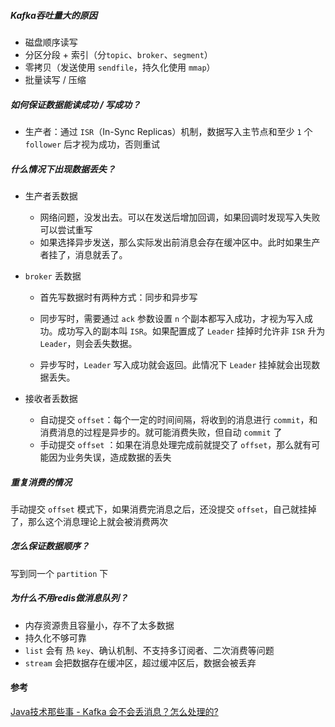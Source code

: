 ##### Kafka吞吐量大的原因

- 磁盘顺序读写
- 分区分段 + 索引（分`topic`、`broker`、`segment`）
- 零拷贝（发送使用 `sendfile`，持久化使用 `mmap`）
- 批量读写 / 压缩





##### 如何保证数据能读成功 / 写成功？

- 生产者：通过 `ISR`（In-Sync Replicas）机制，数据写入主节点和至少 `1` 个 `follower` 后才视为成功，否则重试





##### 什么情况下出现数据丢失？

- 生产者丢数据
  - 网络问题，没发出去。可以在发送后增加回调，如果回调时发现写入失败可以尝试重写
  - 如果选择异步发送，那么实际发出前消息会存在缓冲区中。此时如果生产者挂了，消息就丢了。

- `broker` 丢数据
  - 首先写数据时有两种方式：同步和异步写
  - 同步写时，需要通过 `ack` 参数设置 `n` 个副本都写入成功，才视为写入成功。成功写入的副本叫 `ISR`。如果配置成了 `Leader` 挂掉时允许非 `ISR` 升为 `Leader`，则会丢失数据。

  - 异步写时，`Leader` 写入成功就会返回。此情况下 `Leader` 挂掉就会出现数据丢失。

- 接收者丢数据
  - 自动提交 `offset`：每个一定的时间间隔，将收到的消息进行 `commit`，和消费消息的过程是异步的。就可能消费失败，但自动 `commit` 了
  - 手动提交 `offset` ：如果在消息处理完成前就提交了 `offset`，那么就有可能因为业务失误，造成数据的丢失





##### 重复消费的情况

手动提交 `offset` 模式下，如果消费完消息之后，还没提交 `offset`，自己就挂掉了，那么这个消息理论上就会被消费两次





##### 怎么保证数据顺序？

写到同一个 `partition` 下





##### 为什么不用redis做消息队列？

- 内存资源贵且容量小，存不了太多数据
- 持久化不够可靠
- `list` 会有 热 `key`、确认机制、不支持多订阅者、二次消费等问题
- `stream` 会把数据存在缓冲区，超过缓冲区后，数据会被丢弃





#### 参考

[Java技术那些事 - Kafka 会不会丢消息？怎么处理的?](https://zhuanlan.zhihu.com/p/307480336)
